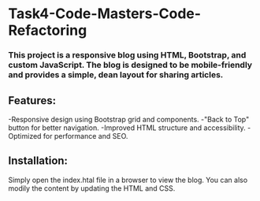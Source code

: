 # Task4-Code-Masters-Code-Refactoring

### This project is a responsive blog using HTML, Bootstrap, and custom JavaScript. The blog is designed to be mobile-friendly and provides a simple, dean layout for sharing articles.

## Features:
-Responsive design using Bootstrap grid and components.
-"Back to Top" button for better navigation.
-Improved HTML structure and accessibility.
-Optimized for performance and SEO.

## Installation:
Simply open the index.htal file in a browser to view the blog. You can also modily the content by updating the HTML and CSS.
